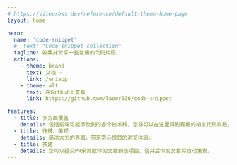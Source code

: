 ```yaml
---
# https://vitepress.dev/reference/default-theme-home-page
layout: home

hero:
  name: 'code-snippet'
  #  text: "Code snippet collection"
  tagline: 收集并分享一些常用的代码片段。
  actions:
    - theme: brand
      text: 文档 →
      link: /uniapp
    - theme: alt
      text: 在Github上查看
      link: https://github.com/laoer536/code-snippet

features:
  - title: 多方面覆盖
    details: 包括前端可能涉及到的各个技术栈，您将可以在这里得到有用的相关代码片段。
  - title: 快捷、美观
    details: 简洁大方的界面，带来赏心悦目的浏览体验。
  - title: 共建
    details: 您可以提交PR来贡献你的文章到该项目，合并后你的文章将自动发表。
---
```

